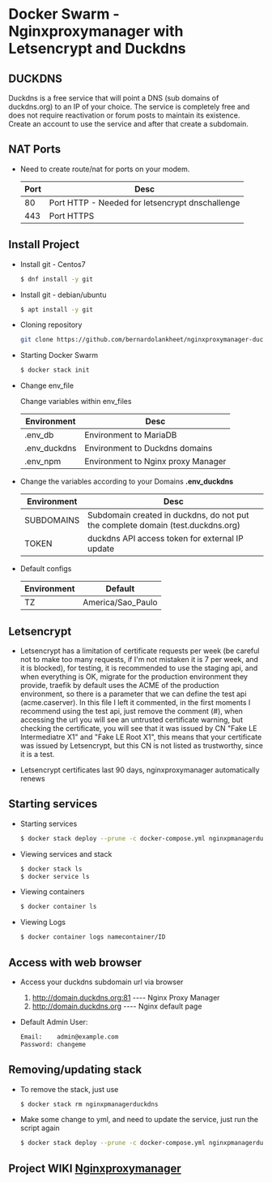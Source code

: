 # Docker Swarm - Nginxproxymanager with Letsencrypt and Duckdns 

## DUCKDNS
Duckdns is a free service that will point a DNS (sub domains of duckdns.org) to an IP of your choice. The service is completely free and does not require reactivation or forum posts to maintain its existence. Create an account to use the service and after that create a subdomain.

## NAT Ports
- Need to create route/nat for ports on your modem.

    | Port                   | Desc
    | -------------------    | ----------------------------------------------------------------
    | 80                     | Port HTTP - Needed for letsencrypt dnschallenge 
    | 443                    | Port HTTPS

## Install Project

- Install git - Centos7 
    ```bash
    $ dnf install -y git
    ```

- Install git - debian/ubuntu 
    ```bash
    $ apt install -y git
    ```

- Cloning repository 
    ```bash
    git clone https://github.com/bernardolankheet/nginxproxymanager-duckdns.git && cd nginxproxymanager-duckdns  
    ```

- Starting Docker Swarm
    ```bash
    $ docker stack init
    ```

- Change env_file  
    
    Change variables within env_files

    | Environment            | Desc
    | -------------------    | -------------------------------------------------------------------------------------
    | .env_db                | Environment to MariaDB
    | .env_duckdns           | Environment to Duckdns domains
    | .env_npm               | Environment to Nginx proxy Manager

- Change the variables according to your Domains **.env_duckdns**

    | Environment            | Desc
    | -------------------    | -------------------------------------------------------------------------------------
    | SUBDOMAINS             | Subdomain created in duckdns, do not put the complete domain (test.duckdns.org)
    | TOKEN                  | duckdns API access token for external IP update

- Default configs

    | Environment            | Default
    | -------------------    | -----------------------
    | TZ                     | America/Sao_Paulo

## Letsencrypt

- Letsencrypt has a limitation of certificate requests per week (be careful not to make too many requests, if I'm not mistaken it is 7 per week, and it is blocked), for testing, it is recommended to use the staging api, and when everything is OK, migrate for the production environment they provide, traefik by default uses the ACME of the production environment, so there is a parameter that we can define the test api (acme.caserver). In this file I left it commented, in the first moments I recommend using the test api, just remove the comment (#), when accessing the url you will see an untrusted certificate warning, but checking the certificate, you will see that it was issued by CN "Fake LE Intermediatre X1" and "Fake LE Root X1", this means that your certificate was issued by Letsencrypt, but this CN is not listed as trustworthy, since it is a test.

- Letsencrypt certificates last 90 days, nginxproxymanager automatically renews

## Starting services

- Starting services
    ```bash
    $ docker stack deploy --prune -c docker-compose.yml nginxpmanagerduckdns 
    ```  

- Viewing services and stack
    ```bash
   $ docker stack ls
   $ docker service ls
    ```

- Viewing containers
    ```bash
    $ docker container ls
    ```

- Viewing Logs
    ```bash
    $ docker container logs namecontainer/ID
    ```

## Access with web browser
- Access your duckdns subdomain url via browser 
    1) http://domain.duckdns.org:81        ---- Nginx Proxy Manager 
	2) http://domain.duckdns.org        ---- Nginx default page

- Default Admin User:
    ```bash
	Email:    admin@example.com
	Password: changeme
    ```	   

## Removing/updating stack
- To remove the stack, just use
    ```bash
    $ docker stack rm nginxpmanagerduckdns
    ```

- Make some change to yml, and need to update the service, just run the script again
    ```bash
    $ docker stack deploy --prune -c docker-compose.yml nginxpmanagerduckdns
     ```

## Project WIKI [Nginxproxymanager](https://nginxproxymanager.com/guide/#project-goal)
